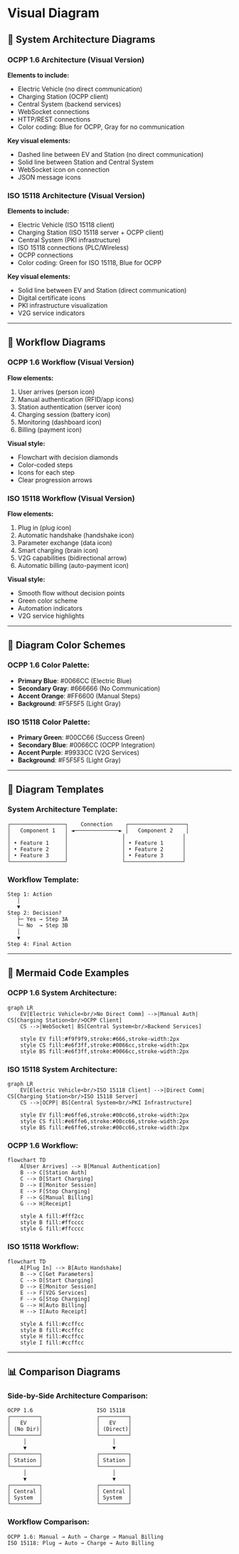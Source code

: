 # Visual Diagram


## 🔄 System Architecture Diagrams

### **OCPP 1.6 Architecture (Visual Version)**

**Elements to include:**
- Electric Vehicle (no direct communication)
- Charging Station (OCPP client)
- Central System (backend services)
- WebSocket connections
- HTTP/REST connections
- Color coding: Blue for OCPP, Gray for no communication

**Key visual elements:**
- Dashed line between EV and Station (no direct communication)
- Solid line between Station and Central System
- WebSocket icon on connection
- JSON message icons

### **ISO 15118 Architecture (Visual Version)**

**Elements to include:**
- Electric Vehicle (ISO 15118 client)
- Charging Station (ISO 15118 server + OCPP client)
- Central System (PKI infrastructure)
- ISO 15118 connections (PLC/Wireless)
- OCPP connections
- Color coding: Green for ISO 15118, Blue for OCPP

**Key visual elements:**
- Solid line between EV and Station (direct communication)
- Digital certificate icons
- PKI infrastructure visualization
- V2G service indicators

---

## 🔄 Workflow Diagrams

### **OCPP 1.6 Workflow (Visual Version)**

**Flow elements:**
1. User arrives (person icon)
2. Manual authentication (RFID/app icons)
3. Station authentication (server icon)
4. Charging session (battery icon)
5. Monitoring (dashboard icon)
6. Billing (payment icon)

**Visual style:**
- Flowchart with decision diamonds
- Color-coded steps
- Icons for each step
- Clear progression arrows

### **ISO 15118 Workflow (Visual Version)**

**Flow elements:**
1. Plug in (plug icon)
2. Automatic handshake (handshake icon)
3. Parameter exchange (data icon)
4. Smart charging (brain icon)
5. V2G capabilities (bidirectional arrow)
6. Automatic billing (auto-payment icon)

**Visual style:**
- Smooth flow without decision points
- Green color scheme
- Automation indicators
- V2G service highlights

---

## 🎯 Diagram Color Schemes

### **OCPP 1.6 Color Palette:**
- **Primary Blue**: #0066CC (Electric Blue)
- **Secondary Gray**: #666666 (No Communication)
- **Accent Orange**: #FF6600 (Manual Steps)
- **Background**: #F5F5F5 (Light Gray)

### **ISO 15118 Color Palette:**
- **Primary Green**: #00CC66 (Success Green)
- **Secondary Blue**: #0066CC (OCPP Integration)
- **Accent Purple**: #9933CC (V2G Services)
- **Background**: #F5F5F5 (Light Gray)

---

## 📐 Diagram Templates

### **System Architecture Template:**
```
┌─────────────────┐    Connection    ┌──────────────────┐
│   Component 1   │ ◄──────────────► │   Component 2    │
│                 │                 │                  │
│ • Feature 1     │                 │ • Feature 1      │
│ • Feature 2     │                 │ • Feature 2      │
│ • Feature 3     │                 │ • Feature 3      │
└─────────────────┘                 └──────────────────┘
```

### **Workflow Template:**
```
Step 1: Action
   │
   ▼
Step 2: Decision?
   ├─ Yes → Step 3A
   └─ No  → Step 3B
   │
   ▼
Step 4: Final Action
```

---

## 🔧 Mermaid Code Examples

### **OCPP 1.6 System Architecture:**
```mermaid
graph LR
    EV[Electric Vehicle<br/>No Direct Comm] -->|Manual Auth| CS[Charging Station<br/>OCPP Client]
    CS -->|WebSocket| BS[Central System<br/>Backend Services]
    
    style EV fill:#f9f9f9,stroke:#666,stroke-width:2px
    style CS fill:#e6f3ff,stroke:#0066cc,stroke-width:2px
    style BS fill:#e6f3ff,stroke:#0066cc,stroke-width:2px
```

### **ISO 15118 System Architecture:**
```mermaid
graph LR
    EV[Electric Vehicle<br/>ISO 15118 Client] -->|Direct Comm| CS[Charging Station<br/>ISO 15118 Server]
    CS -->|OCPP| BS[Central System<br/>PKI Infrastructure]
    
    style EV fill:#e6ffe6,stroke:#00cc66,stroke-width:2px
    style CS fill:#e6ffe6,stroke:#00cc66,stroke-width:2px
    style BS fill:#e6ffe6,stroke:#00cc66,stroke-width:2px
```

### **OCPP 1.6 Workflow:**
```mermaid
flowchart TD
    A[User Arrives] --> B[Manual Authentication]
    B --> C[Station Auth]
    C --> D[Start Charging]
    D --> E[Monitor Session]
    E --> F[Stop Charging]
    F --> G[Manual Billing]
    G --> H[Receipt]
    
    style A fill:#fff2cc
    style B fill:#ffcccc
    style G fill:#ffcccc
```

### **ISO 15118 Workflow:**
```mermaid
flowchart TD
    A[Plug In] --> B[Auto Handshake]
    B --> C[Get Parameters]
    C --> D[Start Charging]
    D --> E[Monitor Session]
    E --> F[V2G Services]
    F --> G[Stop Charging]
    G --> H[Auto Billing]
    H --> I[Auto Receipt]
    
    style A fill:#ccffcc
    style B fill:#ccffcc
    style H fill:#ccffcc
    style I fill:#ccffcc
```

---

## 📊 Comparison Diagrams

### **Side-by-Side Architecture Comparison:**
```
OCPP 1.6                    ISO 15118
┌─────────┐                 ┌─────────┐
│   EV    │                 │   EV    │
│ (No Dir)│                 │ (Direct)│
└─────────┘                 └─────────┘
     │                           │
     ▼                           ▼
┌─────────┐                 ┌─────────┐
│ Station │                 │ Station │
└─────────┘                 └─────────┘
     │                           │
     ▼                           ▼
┌─────────┐                 ┌─────────┐
│ Central │                 │ Central │
│ System  │                 │ System  │
└─────────┘                 └─────────┘
```

### **Workflow Comparison:**
```
OCPP 1.6: Manual → Auth → Charge → Manual Billing
ISO 15118: Plug → Auto → Charge → Auto Billing
```


